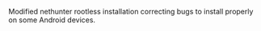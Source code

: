 Modified nethunter rootless installation correcting bugs to install properly on some Android devices.
